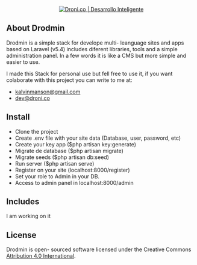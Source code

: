 <p align="center">
	<a href="http://droni.co" title="Desarrollo Inteligente">
		<img src="http://droni.co/img/rota-logo.png" alt="Droni.co | Desarrollo Inteligente">
	</a>
</p>

## About Drodmin

Drodmin is a simple stack for develope multi- leanguage sites and apps based on Laravel (v5.4) includes diferent libraries, tools and a simple administration panel. In a few words it is like a CMS but more simple and easier to use.

I made this Stack for personal use but fell free to use it, if you want colaborate with this project you can write to me at:
- kalvinmanson@gmail.com
- dev@droni.co

## Install

- Clone the project
- Create .env file with your site data (Database, user, password, etc)
- Create your key app ($php artisan key:generate)
- Migrate de database ($php artisan migrate)
- Migrate seeds ($php artisan db:seed)
- Run server ($php artisan serve)
- Register on your site (localhost:8000/register)
- Set your role to Admin in your DB.
- Access to admin panel in localhost:8000/admin


## Includes

I am working on it


## License

Drodmin is open- sourced software licensed under the Creative Commons [Attribution 4.0 International](http://creativecommons.org/licenses/by/4.0/).
